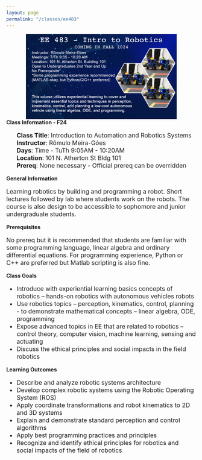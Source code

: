 ```yaml
---
layout: page
permalink: "/classes/ee483"
---
```


<style>
	.center {
  	display: block;
  	margin-left: auto;
  	margin-right: auto;
  	width: 50%;
	text-align: center;
	}
  </style>

<div class="image">
<img src="/assets/images/ee483-f24.jpg" style="width:400px;height:226px;" class="center" />
</div>
<div class="info">
<strong>Class Information - F24</strong>
<ul style="font-size:16px;list-style-type:none;">
	<li><strong>Class Title</strong>: Introduction to Automation and Robotics Systems</li>
	<li><strong>Instructor</strong>: Rômulo Meira-Góes</li>
	<li><strong>Days</strong>: Time - TuTh 9:05AM - 10:20AM</li>
	<li><strong>Location</strong>: 101 N. Atherton St Bldg 101</li>
	<li><strong>Prereq</strong>: None necessary - Official prereq can be overridden</li>
</ul>

<strong>General Information</strong>
<p style="font-size:16px;">
Learning robotics by building and programming a robot. Short lectures followed by lab where students work on the robots. 
The course is also design to be accessible to sophomore and junior undergraduate students.
</p>

<strong>Prerequisites</strong>
<p style="font-size:16px";>
No prereq but it is recommended that students are familiar with some programming language, linear algebra and ordinary differential equations. 
For programming experience, Python or C++ are preferred but Matlab scripting is also fine.
</p>

<strong>Class Goals</strong>
<ul style="font-size:16px;">
	<li>Introduce with experiential learning basics concepts of robotics – hands-on robotics with autonomous vehicles robots</li>
	<li>Use robotics topics – perception, kinematics, control, planning -  to demonstrate mathematical concepts – linear algebra, ODE, programming</li>
	<li>Expose advanced topics in EE that are related to robotics – control theory, computer vision, machine learning, sensing and actuating</li>
	<li>Discuss the ethical principles and social impacts in the field robotics</li>
</ul>

<strong>Learning Outcomes</strong>
<ul style="font-size:16px;">
	<li>Describe and analyze robotic systems architecture</li>
	<li>Develop complex robotic systems using the Robotic Operating System (ROS)</li>
	<li>Apply coordinate transformations and robot kinematics to 2D and 3D systems</li>
	<li>Explain and demonstrate standard perception and control algorithms</li>
	<li>Apply best programming practices and principles</li>
	<li>Recognize and identify ethical principles for robotics and social impacts of the field of robotics</li>
</ul>
</div>